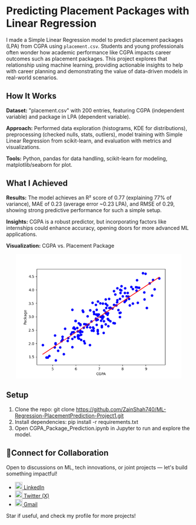 # Predicting Placement Packages with Linear Regression

I made a Simple Linear Regression model to predict placement packages (LPA) from CGPA using `placement.csv`. Students and young professionals often wonder how academic performance like CGPA impacts career outcomes such as placement packages. This project explores that relationship using machine learning, providing actionable insights to help with career planning and demonstrating the value of data-driven models in real-world scenarios.

## How It Works

**Dataset:**  "placement.csv" with 200 entries, featuring CGPA (independent variable) and package in LPA (dependent variable).

**Approach:**  Performed data exploration (histograms, KDE for distributions), preprocessing (checked nulls, stats, outliers), model training with Simple Linear Regression from scikit-learn, and evaluation with metrics and visualizations.

**Tools:**  Python, pandas for data handling, scikit-learn for modeling, matplotlib/seaborn for plot.

## What I Achieved
**Results:** The model achieves an R² score of 0.77 (explaining 77% of variance), MAE of 0.23 (average error ~0.23 LPA), and RMSE of 0.29, showing strong predictive performance for such a simple setup.

**Insights:** CGPA is a robust predictor, but incorporating factors like internships could enhance accuracy, opening doors for more advanced ML applications.

**Visualization:** CGPA vs. Placement Package

<p align="center">
  <img src="my_plot.png" alt="Scatter plot of CGPA vs. Package with regression line" width="450"/>
</p>

## Setup

1. Clone the repo: git clone https://github.com/ZainShah740/ML-Regression-PlacementPrediction-Project1.git
2. Install dependencies: pip install -r requirements.txt
3. Open CGPA_Package_Prediction.ipynb in Jupyter to run and explore the model.

## 🤝Connect for Collaboration
Open to discussions on ML, tech innovations, or joint projects — let's build something impactful!

- <a href="https://www.linkedin.com/in/zain-shah-871aa532a">
    <img src="https://cdn.jsdelivr.net/gh/devicons/devicon/icons/linkedin/linkedin-original.svg" width="20" height="20"/> LinkedIn
  </a>

- <a href="https://x.com/zainshah_x">
    <img src="https://cdn.jsdelivr.net/gh/devicons/devicon/icons/twitter/twitter-original.svg" width="20" height="20"/> Twitter (X)
  </a>

- <a href="mailto:btenmeten12345@gmail.com">
    <img src="https://cdn.jsdelivr.net/gh/devicons/devicon/icons/google/google-original.svg" width="20" height="20"/> Gmail
  </a>

Star if useful, and check my profile for more projects!

